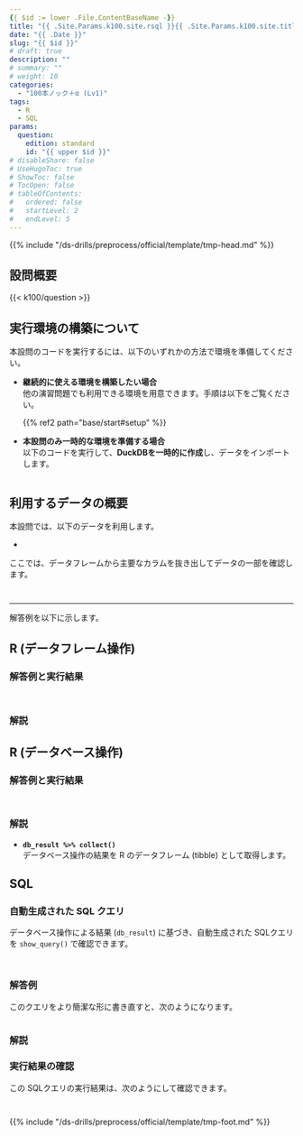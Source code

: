 ```yaml
---
{{ $id := lower .File.ContentBaseName -}}
title: "{{ .Site.Params.k100.site.rsql }}{{ .Site.Params.k100.site.title }} ({{ .Site.Params.k100.site.edition.s }}) {{ upper .File.ContentBaseName }}"
date: "{{ .Date }}"
slug: "{{ $id }}"
# draft: true
description: ""
# summary: ""
# weight: 10
categories: 
  - "100本ノック＋α (Lv1)"
tags: 
  - R
  - SQL
params:
  question: 
    edition: standard
    id: "{{ upper $id }}"
# disableShare: false
# UseHugoToc: true
# ShowToc: false
# TocOpen: false
# tableOfContents:
#   ordered: false
#   startLevel: 2
#   endLevel: 5
---
```


{{% include "/ds-drills/preprocess/official/template/tmp-head.md" %}}

## 設問概要

{{< k100/question >}}

## 実行環境の構築について

本設問のコードを実行するには、以下のいずれかの方法で環境を準備してください。  

- **継続的に使える環境を構築したい場合**  
  他の演習問題でも利用できる環境を用意できます。手順は以下をご覧ください。  

  {{% ref2 path="base/start#setup" %}}

- **本設問のみ一時的な環境を準備する場合**  
  以下のコードを実行して、**DuckDBを一時的に作成**し、データをインポートします。

```r

```

## 利用するデータの概要

本設問では、以下のデータを利用します。

- 

ここでは、データフレームから主要なカラムを抜き出してデータの一部を確認します。

```r

```

```text

```

---

解答例を以下に示します。

## R (データフレーム操作)

### 解答例と実行結果

```r

```

```text

```

### 解説

## R (データベース操作)

### 解答例と実行結果

```r

```

```text

```

### 解説

- **`db_result %>% collect()`**  
  データベース操作の結果を R のデータフレーム (tibble) として取得します。

## SQL

### 自動生成された SQL クエリ

データベース操作による結果 (`db_result`) に基づき、自動生成された SQLクエリを `show_query()` で確認できます。

```r

```

```sql

```

### 解答例

このクエリをより簡潔な形に書き直すと、次のようになります。

```sql

```

### 解説

### 実行結果の確認

この SQLクエリの実行結果は、次のようにして確認できます。

```r

```

```text

```

{{% include "/ds-drills/preprocess/official/template/tmp-foot.md" %}}

